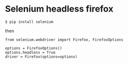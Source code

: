 # Selenium headless firefox

	$ pip install selenium

then

	from selenium.webdriver import Firefox, FirefoxOptions

	options = FirefoxOptions()
	options.headless = True
	driver = Firefox(options=options)
